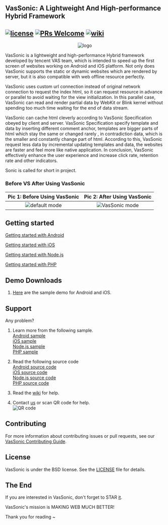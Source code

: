 ## VasSonic: A Lightweight And High-performance Hybrid Framework
[![license](http://img.shields.io/badge/license-BSD3-brightgreen.svg?style=flat)](https://github.com/Tencent/VasSonic/blob/master/LICENSE)
[![PRs Welcome](https://img.shields.io/badge/PRs-welcome-brightgreen.svg)](https://github.com/Tencent/VasSonic/pulls)
[![wiki](https://img.shields.io/badge/Wiki-open-brightgreen.svg)](https://github.com/Tencent/VasSonic/wiki)
---

<p align="center">
  <img alt="logo" src="https://github.com/Tencent/VasSonic/blob/master/assets/logo.png"/>
</p>

VasSonic is a lightweight and high-performance Hybrid framework developed by tencent VAS team,  which is intended to speed up the first screen of websites working on Android and iOS platform.
 Not only does VasSonic supports the static or dynamic websites which are rendered by server, but it is also compatible with web offline resource perfectly. 

 VasSonic uses custom url connection instead of original network connection to request the index html, so it can request resource in advance or parallel to avoid waiting for the view initialization.
 In this parallel case, VasSonic can read and render partial data by WebKit or Blink kernel without spending too much time waiting for the end of data stream.

 VasSonic can cache html cleverly according to VasSonic Specification obeyed by client and server.
 VasSonic Specification specify template and data by inserting different comment anchor, templates are bigger parts of html which stay the same or changed rarely , in contradiction data, which is the smaller and constantly change part of html.
 According to this, VasSonic request less data by incremental updating templates and data, the websites are faster and feel more like native application.
 In conclusion, VasSonic effectively enhance the user experience and increase click rate, retention rate and other indicators.

 Sonic is called for short in project.

### Before VS After Using VasSonic

Pic 1: Before Using VasSonic |  Pic 2: After Using VasSonic
:-------------------------:|:-------------------------:
![default mode][1]  |  ![VasSonic mode][2]

## Getting started

[Getting started with Android](https://github.com/Tencent/VasSonic/blob/master/sonic-android/README.md)

[Getting started with iOS](https://github.com/Tencent/VasSonic/blob/master/sonic-iOS/README.md)

[Getting started with Node.js](https://github.com/Tencent/VasSonic/blob/master/sonic-nodejs/README.md)

[Getting started with PHP](https://github.com/Tencent/VasSonic/blob/master/sonic-php/README.md)

## Demo Downloads
1. [Here](https://github.com/Tencent/VasSonic/releases/tag/1.1.0) are the sample demo for Android and iOS.


## Support
Any problem?

1. Learn more from the following sample. </br>
[Android sample](https://github.com/Tencent/VasSonic/tree/master/sonic-android/sample)  </br>
[iOS sample](https://github.com/Tencent/VasSonic/tree/master/sonic-iOS/SonicSample) </br>
[Node.js sample](https://github.com/Tencent/VasSonic/tree/master/sonic-nodejs) </br>
[PHP sample](https://github.com/Tencent/VasSonic/tree/master/sonic-php/sample) </br>

2. Read the following source code </br>
[Android source code](https://github.com/Tencent/VasSonic/tree/master/sonic-android/sdk) </br>
[iOS source code](https://github.com/Tencent/VasSonic/tree/master/sonic-iOS/Sonic)  </br>
[Node.js source code](https://github.com/Tencent/VasSonic/tree/master/sonic-nodejs) </br>
[PHP source code](https://github.com/Tencent/VasSonic/tree/master/sonic-php/sdk) </br>

3. Read the [wiki](https://github.com/Tencent/VasSonic/wiki) for help.

4. Contact [us](https://jq.qq.com/?_wv=1027&k=4EaxB4K) or scan QR code for help.</br>
![QR code][3]

## Contributing
For more information about contributing issues or pull requests, see our [VasSonic Contributing Guide](https://github.com/Tencent/VasSonic/blob/master/CONTRIBUTING.md).

## License
VasSonic is under the BSD license. See the [LICENSE](https://github.com/Tencent/VasSonic/blob/master/LICENSE) file for details.

## The End
If you are interested in VasSonic, don't forget to STAR [it](https://github.com/Tencent/VasSonic). 

VasSonic's mission is MAKING WEB MUCH BETTER!

Thank you for reading ~

[1]: https://github.com/Tencent/VasSonic/blob/master/assets/20170705120005424.gif
[2]: https://github.com/Tencent/VasSonic/blob/master/assets/20170705120029897.gif
[3]: https://github.com/Tencent/VasSonic/blob/master/assets/QR.JPG
[4]: https://github.com/Tencent/VasSonic/blob/master/assets/logo.png


